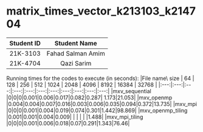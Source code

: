 # matrix_times_vector_k213103_k214704

|Student ID| Student Name|
|:---:|:---:|
|21K-3103| Fahad Salman Amim|
|21K-4704| Qazi Sarim|


Running times for the codes to execute (in seconds):
|File name\ size | 64 | 128 | 256 | 512 | 1024 | 2048 | 4096 | 8192 | 16384 | 32768 |
|:---:|:---:|:---:|:---:|:---:|:---:|:---:|:---:|:---:|:---:|:---:|
|mxv_sequential |0|0|0|0.001|0.006|0.017|0.082|0.287| 1.173|21.053|
|mxv_openmp |0.004|0.004|0.007|0.016|0.003|0.006|0.035|0.094|0.372|13.735|
|mxv_mpi |0|0|0|0.001|0.004|0.019|0.074|0.301|1.442|98.869|
|mxv_openmp_tiling |0.001|0.001|0.004|0.009|  |  |  |  |  |1.488|
|mxv_mpi_tiling |0|0|0|0.001|0.006|0.018|0.07|0.291|1.343|76.46|
